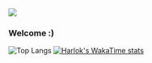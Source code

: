 <img src="https://capsule-render.vercel.app/api?type=waving&color=4cc3db&height=100&section=header" />

### Welcome :)

![Top Langs](https://github-readme-stats.vercel.app/api/top-langs/?username=isoo127&layout=compact&theme=dark&langs_count=4)
[![Harlok's WakaTime stats](https://github-readme-stats.vercel.app/api/wakatime?username=isoo127)](https://github.com/anuraghazra/github-readme-stats)
